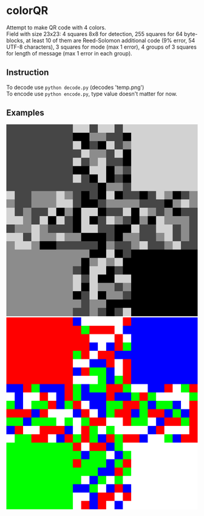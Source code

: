 # colorQR
Attempt to make QR code with 4 colors. \
Field with size 23x23: 4 squares 8x8 for detection, 255 squares for 64 byte-blocks, at least 10 of them are Reed-Solomon additional code (9% error, 54 UTF-8 characters), 3 squares for mode (max 1 error), 4 groups of 3 squares for length of message (max 1 error in each group).
## Instruction
To decode use `python decode.py` (decodes 'temp.png') \
To encode use `python encode.py`, type value doesn't matter for now.
## Examples
![Black and white version](https://github.com/NDamirov/colorQR/blob/master/black_white.png?raw=true)
![Colorful version](https://github.com/NDamirov/colorQR/blob/master/colors.png?raw=true)
